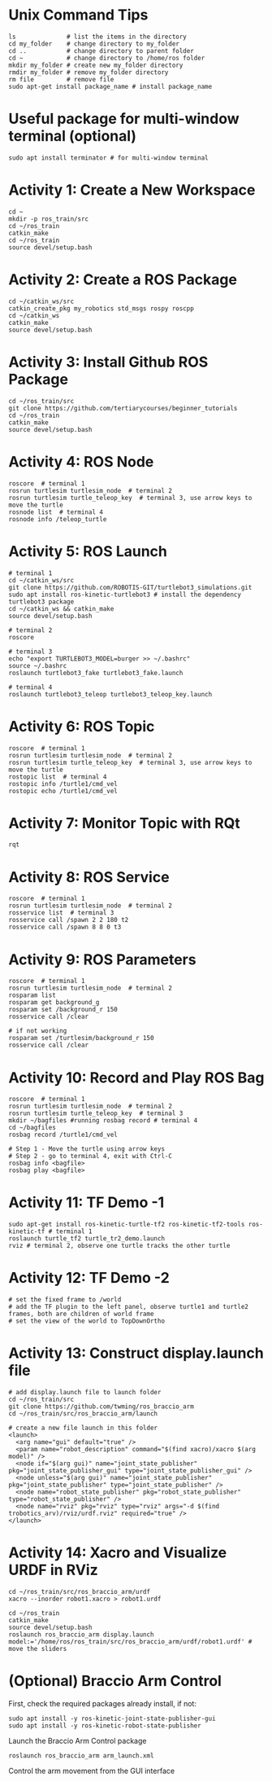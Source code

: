 # Unix Command Tips
```
ls              # list the items in the directory
cd my_folder    # change directory to my_folder
cd ..           # change directory to parent folder
cd ~            # change directory to /home/ros folder
mkdir my_folder # create new my_folder directory
rmdir my_folder # remove my_folder directory
rm file         # remove file
sudo apt-get install package_name # install package_name
```
# Useful package for multi-window terminal (optional)
```
sudo apt install terminator # for multi-window terminal
```
# Activity 1: Create a New Workspace
```
cd ~
mkdir -p ros_train/src
cd ~/ros_train
catkin_make
cd ~/ros_train
source devel/setup.bash
```
# Activity 2: Create a ROS Package
```
cd ~/catkin_ws/src
catkin_create_pkg my_robotics std_msgs rospy roscpp
cd ~/catkin_ws
catkin_make
source devel/setup.bash
```
# Activity 3: Install Github ROS Package
```
cd ~/ros_train/src
git clone https://github.com/tertiarycourses/beginner_tutorials
cd ~/ros_train
catkin_make
source devel/setup.bash
```
# Activity 4: ROS Node
```
roscore  # terminal 1
rosrun turtlesim turtlesim_node  # terminal 2
rosrun turtlesim turtle_teleop_key  # terminal 3, use arrow keys to move the turtle
rosnode list  # terminal 4
rosnode info /teleop_turtle
```
# Activity 5: ROS Launch
```
# terminal 1
cd ~/catkin_ws/src
git clone https://github.com/ROBOTIS-GIT/turtlebot3_simulations.git
sudo apt install ros-kinetic-turtlebot3 # install the dependency turtlebot3 package
cd ~/catkin_ws && catkin_make
source devel/setup.bash

# terminal 2
roscore

# terminal 3
echo "export TURTLEBOT3_MODEL=burger >> ~/.bashrc"
source ~/.bashrc
roslaunch turtlebot3_fake turtlebot3_fake.launch

# terminal 4
roslaunch turtlebot3_teleop turtlebot3_teleop_key.launch
```
# Activity 6: ROS Topic
```
roscore  # terminal 1
rosrun turtlesim turtlesim_node  # terminal 2
rosrun turtlesim turtle_teleop_key  # terminal 3, use arrow keys to move the turtle
rostopic list  # terminal 4
rostopic info /turtle1/cmd_vel
rostopic echo /turtle1/cmd_vel
```
# Activity 7: Monitor Topic with RQt
```
rqt
```
# Activity 8: ROS Service
```
roscore  # terminal 1
rosrun turtlesim turtlesim_node  # terminal 2
rosservice list  # terminal 3
rosservice call /spawn 2 2 180 t2
rosservice call /spawn 8 8 0 t3
```
# Activity 9: ROS Parameters
```
roscore  # terminal 1
rosrun turtlesim turtlesim_node  # terminal 2
rosparam list
rosparam get background_g
rosparam set /background_r 150
rosservice call /clear

# if not working
rosparam set /turtlesim/background_r 150
rosservice call /clear
```
# Activity 10: Record and Play ROS Bag
```
roscore  # terminal 1
rosrun turtlesim turtlesim_node  # terminal 2
rosrun turtlesim turtle_teleop_key  # terminal 3
mkdir ~/bagfiles #running rosbag record # terminal 4
cd ~/bagfiles
rosbag record /turtle1/cmd_vel

# Step 1 - Move the turtle using arrow keys
# Step 2 - go to terminal 4, exit with Ctrl-C
rosbag info <bagfile>
rosbag play <bagfile> 
```
# Activity 11: TF Demo -1
```
sudo apt-get install ros-kinetic-turtle-tf2 ros-kinetic-tf2-tools ros-kinetic-tf # terminal 1
roslaunch turtle_tf2 turtle_tr2_demo.launch 
rviz # terminal 2, observe one turtle tracks the other turtle
```
# Activity 12: TF Demo -2
```
# set the fixed frame to /world
# add the TF plugin to the left panel, observe turtle1 and turtle2 frames, both are children of world frame
# set the view of the world to TopDownOrtho
```
# Activity 13: Construct display.launch file
```
# add display.launch file to launch folder
cd ~/ros_train/src
git clone https://github.com/twming/ros_braccio_arm
cd ~/ros_train/src/ros_braccio_arm/launch

# create a new file launch in this folder
<launch>
  <arg name="gui" default="true" />
  <param name="robot_description" command="$(find xacro)/xacro $(arg model)" />
  <node if="$(arg gui)" name="joint_state_publisher" pkg="joint_state_publisher_gui" type="joint_state_publisher_gui" />
  <node unless="$(arg gui)" name="joint_state_publisher" pkg="joint_state_publisher" type="joint_state_publisher" />
  <node name="robot_state_publisher" pkg="robot_state_publisher" type="robot_state_publisher" />
  <node name="rviz" pkg="rviz" type="rviz" args="-d $(find trobotics_arv)/rviz/urdf.rviz" required="true" />
</launch>
```
# Activity 14: Xacro and Visualize URDF in RViz
```
cd ~/ros_train/src/ros_braccio_arm/urdf
xacro --inorder robot1.xacro > robot1.urdf

cd ~/ros_train
catkin_make
source devel/setup.bash
roslaunch ros_braccio_arm display.launch model:='/home/ros/ros_train/src/ros_braccio_arm/urdf/robot1.urdf' # move the sliders
```
# (Optional) Braccio Arm Control 
First, check the required packages already install, if not:
```
sudo apt install -y ros-kinetic-joint-state-publisher-gui
sudo apt install -y ros-kinetic-robot-state-publisher
```
Launch the Braccio Arm Control package
```
roslaunch ros_braccio_arm arm_launch.xml
```
Control the arm movement from the GUI interface
